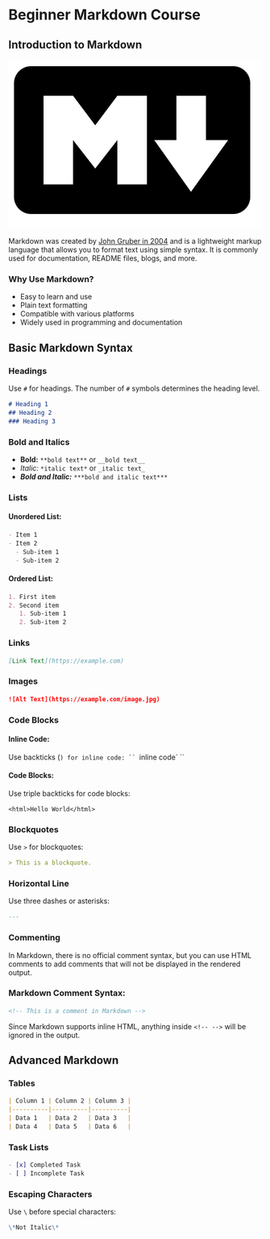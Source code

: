 # Beginner Markdown Course

## Introduction to Markdown

![Markdown logo](img/markdown-512.png)

Markdown was created by [John Gruber in 2004](https://daringfireball.net/projects/markdown/) and is a lightweight markup language that allows you to format text using simple syntax. It is commonly used for documentation, README files, blogs, and more.

### Why Use Markdown?
- Easy to learn and use
- Plain text formatting
- Compatible with various platforms
- Widely used in programming and documentation

## Basic Markdown Syntax

### Headings
Use `#` for headings. The number of `#` symbols determines the heading level.

```markdown
# Heading 1
## Heading 2
### Heading 3
```

### Bold and Italics
- **Bold:** `**bold text**` or `__bold text__`
- *Italic:* `*italic text*` or `_italic text_`
- ***Bold and Italic:*** `***bold and italic text***`

### Lists
#### Unordered List:
```markdown
- Item 1
- Item 2
  - Sub-item 1
  - Sub-item 2
```
#### Ordered List:
```markdown
1. First item
2. Second item
   1. Sub-item 1
   2. Sub-item 2
```

### Links
```markdown
[Link Text](https://example.com)
```

### Images
```markdown
![Alt Text](https://example.com/image.jpg)
```

### Code Blocks
#### Inline Code:
Use backticks (`) for inline code: `` `inline code` ``

#### Code Blocks:
Use triple backticks for code blocks:

```
<html>Hello World</html>
```


### Blockquotes
Use `>` for blockquotes:
```markdown
> This is a blockquote.
```

### Horizontal Line
Use three dashes or asterisks:
```markdown
---
```

### Commenting
In Markdown, there is no official comment syntax, but you can use HTML comments to add comments that will not be displayed in the rendered output.

### Markdown Comment Syntax:
```markdown
<!-- This is a comment in Markdown -->
```

Since Markdown supports inline HTML, anything inside `<!-- -->` will be ignored in the output.

## Advanced Markdown

### Tables
```markdown
| Column 1 | Column 2 | Column 3 |
|----------|----------|----------|
| Data 1   | Data 2   | Data 3   |
| Data 4   | Data 5   | Data 6   |
```

### Task Lists
```markdown
- [x] Completed Task
- [ ] Incomplete Task
```

### Escaping Characters
Use `\` before special characters:
```markdown
\*Not Italic\*
```